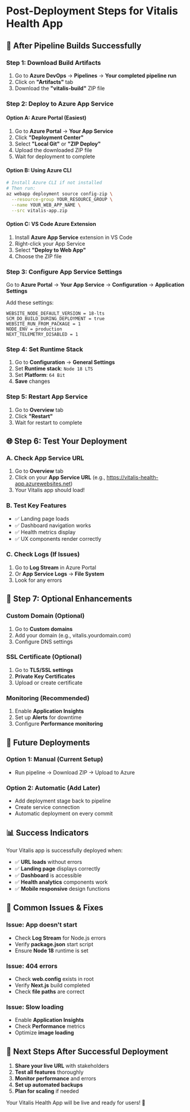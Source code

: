 # Post-Deployment Steps for Vitalis Health App

## 🎉 **After Pipeline Builds Successfully**

### **Step 1: Download Build Artifacts**
1. Go to **Azure DevOps** → **Pipelines** → **Your completed pipeline run**
2. Click on **"Artifacts"** tab
3. Download the **"vitalis-build"** ZIP file

### **Step 2: Deploy to Azure App Service**

#### **Option A: Azure Portal (Easiest)**
1. Go to **Azure Portal** → **Your App Service**
2. Click **"Deployment Center"**
3. Select **"Local Git"** or **"ZIP Deploy"**
4. Upload the downloaded ZIP file
5. Wait for deployment to complete

#### **Option B: Using Azure CLI**
```bash
# Install Azure CLI if not installed
# Then run:
az webapp deployment source config-zip \
  --resource-group YOUR_RESOURCE_GROUP \
  --name YOUR_WEB_APP_NAME \
  --src vitalis-app.zip
```

#### **Option C: VS Code Azure Extension**
1. Install **Azure App Service** extension in VS Code
2. Right-click your App Service
3. Select **"Deploy to Web App"**
4. Choose the ZIP file

### **Step 3: Configure App Service Settings**

Go to **Azure Portal** → **Your App Service** → **Configuration** → **Application Settings**

Add these settings:
```
WEBSITE_NODE_DEFAULT_VERSION = 18-lts
SCM_DO_BUILD_DURING_DEPLOYMENT = true
WEBSITE_RUN_FROM_PACKAGE = 1
NODE_ENV = production
NEXT_TELEMETRY_DISABLED = 1
```

### **Step 4: Set Runtime Stack**
1. Go to **Configuration** → **General Settings**
2. Set **Runtime stack**: `Node 18 LTS`
3. Set **Platform**: `64 Bit`
4. **Save** changes

### **Step 5: Restart App Service**
1. Go to **Overview** tab
2. Click **"Restart"**
3. Wait for restart to complete

## 🌐 **Step 6: Test Your Deployment**

### **A. Check App Service URL**
1. Go to **Overview** tab
2. Click on your **App Service URL** (e.g., https://vitalis-health-app.azurewebsites.net)
3. Your Vitalis app should load!

### **B. Test Key Features**
- ✅ Landing page loads
- ✅ Dashboard navigation works
- ✅ Health metrics display
- ✅ UX components render correctly

### **C. Check Logs (If Issues)**
1. Go to **Log Stream** in Azure Portal
2. Or **App Service Logs** → **File System**
3. Look for any errors

## 🚀 **Step 7: Optional Enhancements**

### **Custom Domain (Optional)**
1. Go to **Custom domains**
2. Add your domain (e.g., vitalis.yourdomain.com)
3. Configure DNS settings

### **SSL Certificate (Optional)**
1. Go to **TLS/SSL settings**
2. **Private Key Certificates**
3. Upload or create certificate

### **Monitoring (Recommended)**
1. Enable **Application Insights**
2. Set up **Alerts** for downtime
3. Configure **Performance monitoring**

## 🔄 **Future Deployments**

### **Option 1: Manual (Current Setup)**
- Run pipeline → Download ZIP → Upload to Azure

### **Option 2: Automatic (Add Later)**
- Add deployment stage back to pipeline
- Create service connection
- Automatic deployment on every commit

## 📊 **Success Indicators**

Your Vitalis app is successfully deployed when:
- ✅ **URL loads** without errors
- ✅ **Landing page** displays correctly
- ✅ **Dashboard** is accessible
- ✅ **Health analytics** components work
- ✅ **Mobile responsive** design functions

## 🐛 **Common Issues & Fixes**

### **Issue: App doesn't start**
- Check **Log Stream** for Node.js errors
- Verify **package.json** start script
- Ensure **Node 18** runtime is set

### **Issue: 404 errors**
- Check **web.config** exists in root
- Verify **Next.js** build completed
- Check **file paths** are correct

### **Issue: Slow loading**
- Enable **Application Insights**
- Check **Performance** metrics
- Optimize **image loading**

## 🎯 **Next Steps After Successful Deployment**

1. **Share your live URL** with stakeholders
2. **Test all features** thoroughly
3. **Monitor performance** and errors
4. **Set up automated backups**
5. **Plan for scaling** if needed

Your Vitalis Health App will be live and ready for users! 🌟
